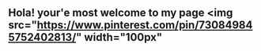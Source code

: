 ## Hola! your'e most welcome to my page <img src="https://www.pinterest.com/pin/730849845752402813/" width="100px" ##



